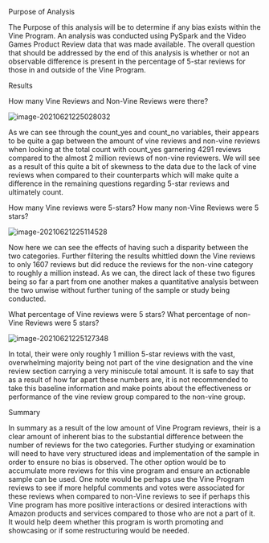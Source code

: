 Purpose of Analysis

The Purpose of this analysis will be to determine if any bias exists within the Vine Program. An analysis was conducted using PySpark and the Video Games Product Review data that was made available. The overall question that should be addressed by the end of this analysis is whether or not an observable difference is present in the percentage of 5-star reviews for those in and outside of the Vine Program. 

Results 

How many Vine Reviews and Non-Vine Reviews were there? 

![image-20210621225028032](C:\Users\CC3X5\AppData\Roaming\Typora\typora-user-images\image-20210621225028032.png)

As we can see through the count_yes and count_no variables, their appears to be quite a gap between the amount of vine reviews and non-vine reviews when looking at the total count with count_yes garnering 4291 reviews compared to the almost 2 million reviews of non-vine reviewers. We will see as a result of this quite a bit of skewness to the data due to the lack of vine reviews when compared to their counterparts which will make quite a difference in the remaining questions regarding 5-star reviews and ultimately count.  

How many Vine reviews were 5-stars? How many non-Vine Reviews were 5 stars? 

![image-20210621225114528](C:\Users\CC3X5\AppData\Roaming\Typora\typora-user-images\image-20210621225114528.png)

Now here we can see the effects of having such a disparity between the two categories. Further filtering the results whittled down the Vine reviews to only 1607 reviews but did reduce the reviews for the non-vine category to roughly a million instead. As we can, the direct lack of these two figures being so far a part from one another makes a quantitative analysis between the two unwise without further tuning of the sample or study being conducted.  

What percentage of Vine reviews were 5 stars? What percentage of non-Vine Reviews were 5 stars? 

![image-20210621225127348](C:\Users\CC3X5\AppData\Roaming\Typora\typora-user-images\image-20210621225127348.png)

In total, their were only roughly 1 million 5-star reviews with the vast, overwhelming majority being not part of the vine designation and the vine review section carrying a very miniscule total amount. It is safe to say that as a result of how far apart these numbers are, it is not recommended to take this baseline information and make points about the effectiveness or performance of the vine review group compared to the non-vine group. 

Summary 

In summary as a result of the low amount of Vine Program reviews, their is a clear amount of inherent bias to the substantial difference between the number of reviews for the two categories. Further studying or examination will need to have very structured ideas and implementation of the sample in order to ensure no bias is observed. The other option would be to accumulate more reviews for this vine program and ensure an actionable sample can be used. One note would be perhaps use the Vine Program reviews to see if more helpful comments and votes were associated for these reviews when compared to non-Vine reviews to see if perhaps this Vine program has more positive interactions or desired interactions with Amazon products and services compared to those who are not a part of it. It would help deem whether this program is worth promoting and showcasing or if some restructuring would be needed. 